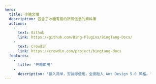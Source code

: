 ```yaml
---
hero:
  title: 冰糖文檔
  description: 包含了冰糖有關的所有信息的資料庫
  actions:
    - 
      text: Github
      link: https://github.com/Bing-Plugins/BingTang-Docs/
    - 
      text: Crowdin
      link: https://crowdin.com/project/bingtang-docs
  features:
    - 
      title: '开箱即用'
    - 
      description: '接入简单，安装即使用，全面融入 Ant Design 5.0 风格。'
---
```



